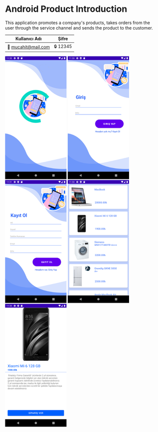 # Android Product Introduction
This application promotes a company's products, takes orders from the user through the service channel and sends the product to the customer.

| Kullanıcı Adı  | Şifre |
| ------------- | ------------- |
| 💁 mucahit@mail.com  | 🔒 12345  |

<p>
  
<a href="https://github.com/gencmucahitt/Android-Product-Introduction/blob/main/app_images/1.png" target="_blank">
<img src="https://github.com/gencmucahitt/Android-Product-Introduction/blob/main/app_images/1.png" width="200" style="max-width:100%;"></a>

<a href="https://github.com/gencmucahitt/Android-Product-Introduction/blob/main/app_images/2.png" target="_blank">
<img src="https://github.com/gencmucahitt/Android-Product-Introduction/blob/main/app_images/2.png" width="200" style="max-width:100%;"></a>
  
<a href="https://github.com/gencmucahitt/Android-Product-Introduction/blob/main/app_images/3.png" target="_blank">
<img src="https://github.com/gencmucahitt/Android-Product-Introduction/blob/main/app_images/3.png" width="200" style="max-width:100%;"></a>
  
<a href="https://github.com/gencmucahitt/Android-Product-Introduction/blob/main/app_images/4.png" target="_blank">
<img src="https://github.com/gencmucahitt/Android-Product-Introduction/blob/main/app_images/4.png" width="200" style="max-width:100%;"></a>
  
<a href="https://github.com/gencmucahitt/Android-Product-Introduction/blob/main/app_images/5.png" target="_blank">
<img src="https://github.com/gencmucahitt/Android-Product-Introduction/blob/main/app_images/5.png" width="200" style="max-width:100%;"></a>
  
</p>
  
